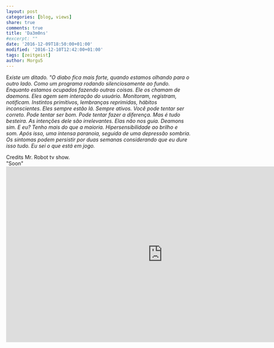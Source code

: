```yaml
---
layout: post
categories: [blog, views]
share: true
comments: true
title: 'Da3m0ns'
#excerpt: ""
date: '2016-12-09T18:50:00+01:00'
modified: '2016-12-10T12:42:00+01:00'
tags: [zeitgeist]
author: Morgu5
---
```


<span class="dcap">E</span><i>xiste um ditado. "O diabo fica mais forte, quando estamos olhando para o outro lado. Como um programa rodando silenciosamente ao fundo. Enquanto estamos ocupados fazendo outras coisas. Ele os chamam de daemons. Eles agem
sem interação do usuário. Monitoram, registram, notificam. Instintos primitivos, lembranças reprimidas, hábitos inconscientes. Eles sempre estão lá. Sempre ativos. Você pode tentar ser correto. Pode tentar ser bom. Pode tentar fazer a diferença. Mas é tudo besteira. As intenções dele são irrelevantes. Elas não nos guia. Deamons sim. E eu? Tenho mais do que a maioria. Hipersensibilidade
ao brilho e som. Após isso, uma intensa paranoia, seguida de uma depressão sombria. Os sintomas podem persistir por duas semanas considerando que eu dure isso tudo. Eu sei o que está em jogo.</i> 
<div class="text-divider"></div>
Credits Mr. Robot tv show.
<div class="central-quote">"Soon"</div>
<div class="text-divider"></div>
<div class="text-divider"></div>
<div class="invisible no-print">
</div>

<iframe width="854" height="480" src="https://www.youtube.com/embed/eYA8JqKuUvo" frameborder="0" allowfullscreen></iframe>
